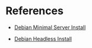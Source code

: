 # References

* [Debian Minimal Server Install](https://www.howtoforge.com/tutorial/debian-minimal-server)

* [Debian Headless Install](https://github.com/philpagel/debian-headless/blob/master/example-preseed.cfg)